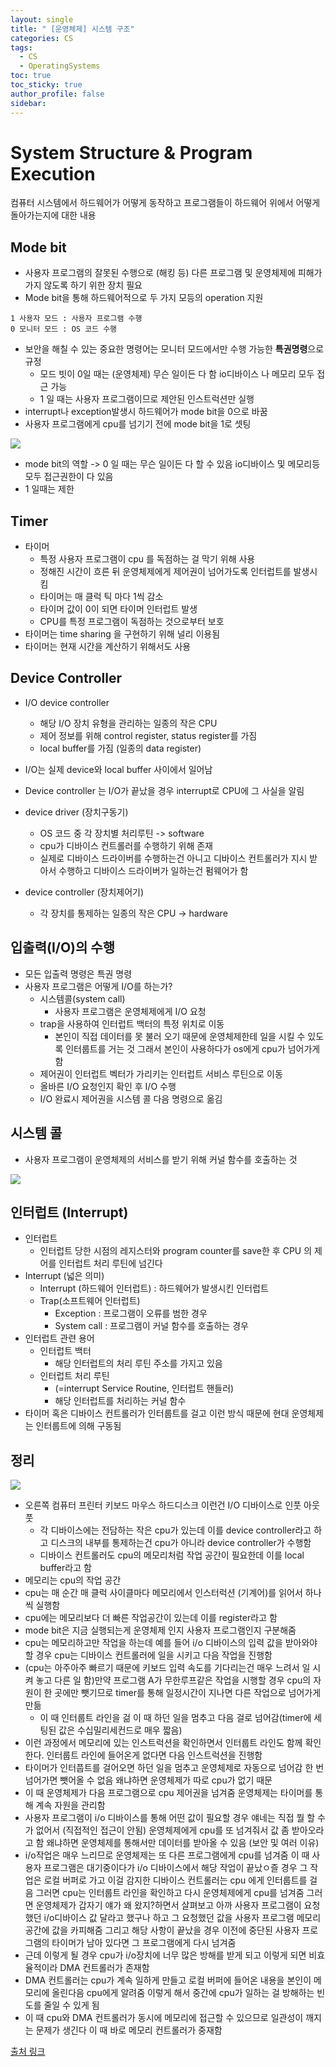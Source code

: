 ```yaml
---
layout: single
title: " [운영체제] 시스템 구조"
categories: CS
tags:
  - CS
  - OperatingSystems
toc: true
toc_sticky: true
author_profile: false
sidebar:
---
```

# System Structure & Program Execution
컴퓨터 시스템에서 하드웨어가 어떻게 동작하고 프로그램들이 하드웨어 위에서 어떻게 돌아가는지에 대한 내용

## Mode bit
- 사용자 프로그램의 잘못된 수행으로 (해킹 등) 다른 프로그램 및 운영체제에 피해가 가지 않도록 하기 위한 장치 필요
- Mode bit을 통해 하드웨어적으로 두 가지 모등의 operation 지원
```
1 사용자 모드 : 사용자 프로그램 수행
0 모니터 모드 : OS 코드 수행 
```
- 보안을 해칠 수 있는 중요한 명령어는 모니터 모드에서만 수행 가능한 **특권명령**으로 규정
	- 모드 빗이 0일 때는 (운영체제) 무슨 일이든 다 함 io디바이스 나 메모리 모두 접근 가능
	- 1 일 때는 사용자 프로그램이므로 제안된 인스트럭션만 실행
- interrupt나 exception발생시 하드웨어가 mode bit을 0으로 바꿈
- 사용자 프로그램에게 cpu를 넘기기 전에 mode bit을 1로 셋팅

![](https://i.imgur.com/yguPaJX.png)

- mode bit의 역할 -> 0 일 때는 무슨 일이든 다 할 수 있음 io디바이스 및 메모리등 모두 접근권한이 다 있음
- 1 일때는 제한

## Timer
- 타이머
	- 특정 사용자 프로그램이 cpu 를 독점하는 걸 막기 위해 사용
	- 정해진 시간이 흐른 뒤 운영체제에게 제어권이 넘어가도록 인터럽트를 발생시킴
	- 타이머는 매 클럭 틱 마다 1씩 감소
	- 타이머 값이 0이 되면 타이머 인터럽트 발생
	- CPU를 특정 프로그램이 독점하는 것으로부터 보호
- 타이머는 time sharing 을 구현하기 위해 널리 이용됨
- 타이머는 현재 시간을 계산하기 위해서도 사용

## Device Controller
- I/O device controller
	- 해당 I/O 장치 유형을 관리하는 일종의 작은 CPU
	- 제어 정보를 위해 control register, status register를 가짐
	- local buffer를 가짐 (일종의 data register)
- I/O는 실제 device와 local buffer 사이에서 일어남
- Device controller 는 I/O가 끝났을 경우 interrupt로 CPU에 그 사실을 알림

- device driver (장치구동기)
	- OS 코드 중 각 장치별 처리루틴 -> software
	- cpu가 디바이스 컨트롤러를 수행하기 위해 존재
	- 실제로 디바이스 드라이버를 수행하는건 아니고 디바이스 컨트롤러가 지시 받아서 수행하고 디바이스 드라이버가 일하는건 펌웨어가 함
- device controller (장치제어기)
	- 각 장치를 통제하는 일종의 작은 CPU -> hardware

## 입출력(I/O)의 수행
- 모든 입출력 명령은 특권 명령
- 사용자 프로그램은 어떻게 I/O를 하는가?
	- 시스템콜(system call)
		- 사용자 프로그램은 운영체제에게 I/O 요청
	- trap을 사용하여 인터럽트 백터의 특정 위치로 이동
		- 본인이 직접 데이터를 못 불러 오기 때문에 운영체제한테 일을 시킬 수 있도록 인터룹트를 거는 것 그래서 본인이 사용하다가 os에게 cpu가 넘어가게 함
	- 제어권이 인터럽트 벡터가 가리키는 인터럽트 서비스 루틴으로 이동
	- 올바른 I/O 요청인지 확인 후 I/O 수행
	- I/O 완료시 제어권을 시스템 콜 다음 명령으로 옮김

## 시스템 콜
- 사용자 프로그램이 운영체제의 서비스를 받기 위해 커널 함수를 호출하는 것

![](https://i.imgur.com/76IWux8.png)

## 인터럽트 (Interrupt)
- 인터럽트
	- 인터럽트 당한 시점의 레지스터와 program counter를 save한 후 CPU 의 제어를 인터럽트 처리 루틴에 넘긴다
- Interrupt (넓은 의미)
	- Interrupt (하드웨어 인터럽트) : 하드웨어가 발생시킨 인터럽트
	- Trap(소프트웨어 인터럽트)
		- Exception : 프로그램이 오류를 범한 경우
		- System call : 프로그램이 커널 함수를 호출하는 경우
- 인터럽트 관련 용어
	- 인터럽트 백터
		- 해당 인터럽트의 처리 루틴 주소를 가지고 있음
	- 인터럽트 처리 루틴
		- (=interrupt Service Routine, 인터럽트 핸들러)
		- 해당 인터럽트를 처리하는 커널 함수
- 타이머 혹은 디바이스 컨트롤러가 인터룹트를 걸고 이런 방식 때문에 현대 운영체제는 인터룹트에 의해 구동됨

## 정리 

![](https://i.imgur.com/mq7zz0L.png)

- 오른쪽 컴퓨터 프린터 키보드 마우스 하드디스크 이런건 I/O 디바이스로 인풋 아웃풋 
	- 각 디바이스에는 전담하는 작은 cpu가 있는데 이를 device controller라고 하고 디스크의 내부를 통제하는건 cpu가 아니라 device controller가 수행함
	- 디바이스 컨트롤러도 cpu의 메모리처럼 작업 공간이 필요한데 이를 local buffer라고 함
- 메모리는 cpu의 작업 공간
- cpu는 매 순간 매 클럭 사이클마다 메모리에서 인스터럭션 (기계어)를 읽어서 하나씩 실행함
- cpu에는 메모리보다 더 빠른 작업공간이 있는데 이를 register라고 함
- mode bit은 지금 실행되는게 운영체제 인지 사용자 프로그램인지 구분해줌
- cpu는 메모리하고만 작업을 하는데 예를 들어 i/o 디바이스의 입력 값을 받아와야할 경우 cpu는 디바이스 컨트롤러에 일을 시키고 다음 작업을 진행함
- (cpu는 아주아주 빠르기 때문에 키보드 입력 속도를 기다리는건 매우 느려서 일 시켜 놓고 다른 일 함)만약 프로그램 A가 무한루프같은 작업을 시행할 경우 cpu의 자원이 한 곳에만 뺏기므로 timer를 통해 일정시간이 지나면 다른 작업으로 넘어가게 만듦 
	- 이 때 인터룹트 라인을 걺 이 때 하던 일을 멈추고 다음 걸로 넘어감(timer에 세팅된 값은 수십밀리세컨드로 매우 짧음)
- 이런 과정에서 메모리에 있는 인스트럭션을 확인하면서 인터룹트 라인도 함께 확인한다. 인터룹트 라인에 들어온게 없다면 다음 인스트럭션을 진행함
- 타이머가 인터풉트를 걸어오면 하던 일을 멈추고 운영체제로 자동으로 넘어감 한 번 넘어가면 뺏어올 수 없음 왜냐하면 운영체제가 따로 cpu가 없기 때문
- 이 때 운영체제가 다음 프로그램으로 cpu 제어권을 넘겨줌 운영체제는 타이머를 통해 계속 자원을 관리함
- 사용자 프로그램이 i/o 디바이스를 통해 어떤 값이 필요할 경우 얘네는 직접 뭘 할 수 가 없어서 (직접적인 접근이 안됨) 운영체제에게 cpu를 또 넘겨줘서 값 좀 받아오라고 함 왜냐하면 운영체제를 통해서만 데이터를 받아올 수 있음 (보안 및 여러 이유)
- i/o작업은 매우 느리므로 운영체제는 또 다른 프로그램에게 cpu를 넘겨줌 이 때 사용자 프로그램은 대기중이다가 i/o 디바이스에서 해당 작업이 끝났ㅇ즐 경우 그 작업은 로컬 버퍼로 가고 이걸 감지한 디바이스 컨트롤러는 cpu 에게 인터룹트를 걸음 그러면 cpu는 인터룹트 라인을 확인하고 다시 운영체제에게 cpu를 넘겨줌 그러면 운영체제가 갑자기 얘가 왜 왔지?하면서 살펴보고 아까 사용자 프로그램이 요청했던 i/o디바이스 값 달라고 했구나 하고 그 요청했던 값을 사용자 프로그램 메모리 공간에 값을 카피해줌 그리고 해당 사항이 끝났을 경우 이전에 중단된 사용자 프로그램의 타이머가 남아 있다면 그 프로그램에게 다시 넘겨줌
- 근데 이렇게 될 경우 cpu가 i/o장치에 너무 많은 방해를 받게 되고 이렇게 되면 비효율적이라 DMA 컨트롤러가 존재함
- DMA 컨트롤러는 cpu가 계속 일하게 만들고 로컬 버퍼에 들어온 내용을 본인이 메모리에 올린다음 cpu에게 알려줌 이렇게 해서 중간에 cpu가 일하는 걸 방해하는 빈도를 줄일 수 있게 됨
- 이 때 cpu와 DMA 컨트롤러가 동시에 메모리에 접근할 수 있으므로  일관성이 깨지는 문제가 생긴다 이 때 바로 메모리 컨트롤러가 중재함



[출처 링크](https://core.ewha.ac.kr/publicview/C0101020140311132925816476?vmode=f)

